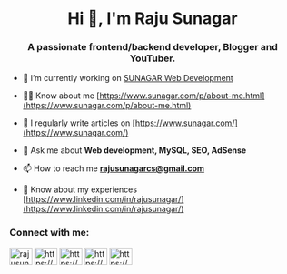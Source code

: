 <h1 align="center">Hi 👋, I'm Raju Sunagar</h1>
<h3 align="center">A passionate frontend/backend developer, Blogger and YouTuber.</h3>

- 🔭 I’m currently working on [SUNAGAR Web Development](https://www.sunagar.com/)

- 👨‍💻  Know about me [https://www.sunagar.com/p/about-me.html](https://www.sunagar.com/p/about-me.html)

- 📝 I regularly write articles on [https://www.sunagar.com/](https://www.sunagar.com/)

- 💬 Ask me about **Web development, MySQL, SEO, AdSense**

- 📫 How to reach me **rajusunagarcs@gmail.com**

- 📄 Know about my experiences [https://www.linkedin.com/in/rajusunagar/](https://www.linkedin.com/in/rajusunagar/)

<h3 align="left">Connect with me:</h3>
<p align="left">
<a href="https://twitter.com/rajusunagar3" target="blank"><img align="center" src="https://raw.githubusercontent.com/rahuldkjain/github-profile-readme-generator/master/src/images/icons/Social/twitter.svg" alt="rajusunagar3" height="30" width="40" /></a>
<a href="https://www.linkedin.com/in/rajusunagar/" target="blank"><img align="center" src="https://raw.githubusercontent.com/rahuldkjain/github-profile-readme-generator/master/src/images/icons/Social/linked-in-alt.svg" alt="https://www.linkedin.com/in/rajusunagar/" height="30" width="40" /></a>
<a href="https://www.instagram.com/rajusunagar_/" target="blank"><img align="center" src="https://raw.githubusercontent.com/rahuldkjain/github-profile-readme-generator/master/src/images/icons/Social/instagram.svg" alt="https://www.instagram.com/rajusunagar_/" height="30" width="40" /></a>
<a href="https://www.youtube.com/channel/UCQBOP63r486KVrMlDfBPMww" target="blank"><img align="center" src="https://raw.githubusercontent.com/rahuldkjain/github-profile-readme-generator/master/src/images/icons/Social/youtube.svg" alt="https://www.youtube.com/channel/UCQBOP63r486KVrMlDfBPMww" height="30" width="40" /></a>
<a href="https://www.sunagar.com/" target="blank"><img align="center" src="https://raw.githubusercontent.com/rahuldkjain/github-profile-readme-generator/master/src/images/icons/Social/rss.svg" alt="https://www.sunagar.com/" height="30" width="40" /></a>
</p>

